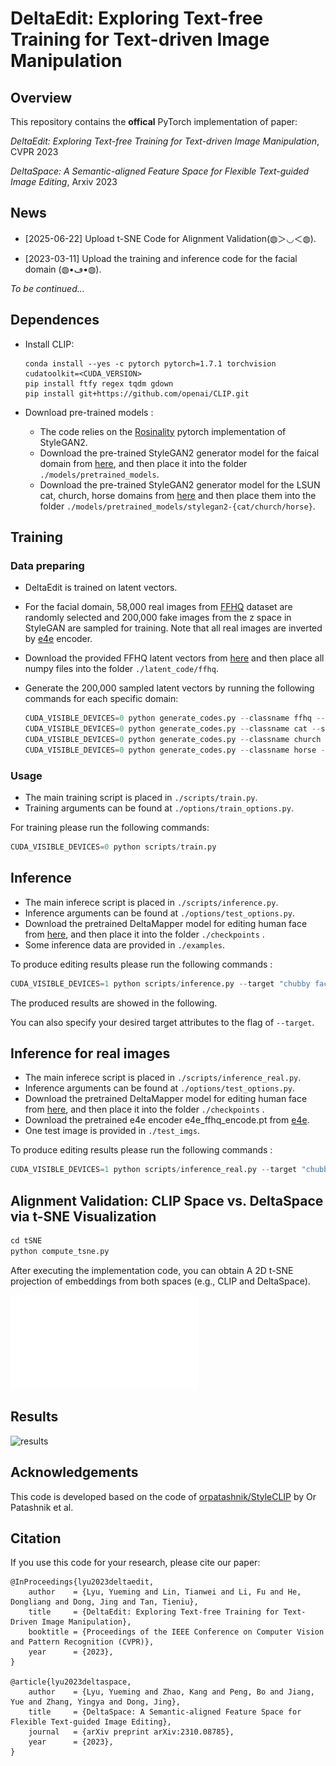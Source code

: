 # DeltaEdit: Exploring Text-free Training for Text-driven Image Manipulation

## Overview

This repository contains the **offical** PyTorch implementation of paper:

*DeltaEdit: Exploring Text-free Training for Text-driven Image Manipulation*, CVPR 2023

*DeltaSpace: A Semantic-aligned Feature Space for Flexible Text-guided Image Editing*, Arxiv 2023

## News

- [2025-06-22] Upload t-SNE Code for Alignment Validation​ (◍＞◡＜◍).

- [2023-03-11] Upload the training and inference code for the facial domain (◍•ڡ•◍).

*To be continued...*

<!-- We will release the training and inference code for the LSUN cat, church, horse later : ) -->

## Dependences

- Install CLIP:

  ```shell script
  conda install --yes -c pytorch pytorch=1.7.1 torchvision cudatoolkit=<CUDA_VERSION>
  pip install ftfy regex tqdm gdown
  pip install git+https://github.com/openai/CLIP.git
  ```

- Download pre-trained models :

  - The code relies on the [Rosinality](https://github.com/rosinality/stylegan2-pytorch/) pytorch implementation of StyleGAN2.
  - Download the pre-trained StyleGAN2 generator model for the faical domain from [here](https://drive.google.com/file/d/1EM87UquaoQmk17Q8d5kYIAHqu0dkYqdT/view?usp=sharing), and then place it into the folder `./models/pretrained_models`.
  - Download the pre-trained StyleGAN2 generator model for the LSUN cat, church, horse domains from [here](https://drive.google.com/drive/folders/1YRhXGM-2xk7A4TExM_jXaNg1f2AiCRlw?usp=share_link) and then place them into the folder `./models/pretrained_models/stylegan2-{cat/church/horse}`.

## Training

### Data preparing

- DeltaEdit is trained on latent vectors. 

- For the facial domain,  58,000 real images from [FFHQ](https://github.com/NVlabs/ffhq-dataset) dataset are randomly selected and 200,000 fake images from the z space in StyleGAN are sampled for training. Note that all real images are inverted by [e4e](https://github.com/omertov/encoder4editing) encoder.

- Download the provided FFHQ latent vectors from [here](https://drive.google.com/drive/folders/13NLq4giSgdcMVkYQIiPj4Xhxz4-wlXSD?usp=sharing) and then place all numpy files into the folder `./latent_code/ffhq`.

- Generate the 200,000 sampled latent vectors by running the following commands for each specific domain:

  ```python
  CUDA_VISIBLE_DEVICES=0 python generate_codes.py --classname ffhq --samples 200000
  CUDA_VISIBLE_DEVICES=0 python generate_codes.py --classname cat --samples 200000
  CUDA_VISIBLE_DEVICES=0 python generate_codes.py --classname church --samples 200000
  CUDA_VISIBLE_DEVICES=0 python generate_codes.py --classname horse --samples 200000
  ```

### Usage

- The main training script is placed in `./scripts/train.py`.
- Training arguments can be found at `./options/train_options.py`. 

For training please run the following commands:

```python
CUDA_VISIBLE_DEVICES=0 python scripts/train.py
```

## Inference

- The main inferece script is placed in `./scripts/inference.py`.
- Inference arguments can be found at `./options/test_options.py`. 
- Download the pretrained DeltaMapper model for editing human face from [here](https://drive.google.com/file/d/1Mb2WiELoVDPDIi24tIfoWsjn1l2xTjtZ/view?usp=sharing), and then place it into the folder `./checkpoints` .
- Some inference data are provided in  `./examples`.

To produce editing results please run the following commands :

```python
CUDA_VISIBLE_DEVICES=1 python scripts/inference.py --target "chubby face","face with eyeglasses","face with smile","face with pale skin","face with tanned skin","face with big eyes","face with black clothes","face with blue suit","happy face","face with bangs","face with red hair","face with black hair","face with blond hair","face with curly hair","face with receding hairline","face with bowlcut hairstyle"
```

The produced results are showed in the following. 

You can also specify your desired target attributes to the flag of `--target`.

## Inference for real images

- The main inferece script is placed in `./scripts/inference_real.py`.
- Inference arguments can be found at `./options/test_options.py`. 
- Download the pretrained DeltaMapper model for editing human face from [here](https://drive.google.com/file/d/1Mb2WiELoVDPDIi24tIfoWsjn1l2xTjtZ/view?usp=sharing), and then place it into the folder `./checkpoints` .
- Download the pretrained e4e encoder e4e_ffhq_encode.pt from [e4e](https://github.com/omertov/encoder4editing).
- One test image is provided in  `./test_imgs`.

To produce editing results please run the following commands :

```python
CUDA_VISIBLE_DEVICES=1 python scripts/inference_real.py --target "chubby face","face with eyeglasses","face with smile","face with pale skin","face with tanned skin","face with big eyes","face with black clothes","face with blue suit","happy face","face with bangs","face with red hair","face with black hair","face with blond hair","face with curly hair","face with receding hairline","face with bowlcut hairstyle"
```

## Alignment Validation: CLIP Space vs. DeltaSpace via t-SNE Visualization​

```python
cd tSNE
python compute_tsne.py
```

After executing the implementation code, you can obtain A 2D t-SNE projection of embeddings from both spaces (e.g., CLIP and DeltaSpace).

![tsne](./tsne.pdf)

## Results

![results](./results.jpg)

## Acknowledgements

This code is developed based on the code of [orpatashnik/StyleCLIP](https://github.com/orpatashnik/StyleCLIP) by Or Patashnik et al.

## Citation
If you use this code for your research, please cite our paper:
```
@InProceedings{lyu2023deltaedit,
    author    = {Lyu, Yueming and Lin, Tianwei and Li, Fu and He, Dongliang and Dong, Jing and Tan, Tieniu},
    title     = {DeltaEdit: Exploring Text-free Training for Text-Driven Image Manipulation},
    booktitle = {Proceedings of the IEEE Conference on Computer Vision and Pattern Recognition (CVPR)},
    year      = {2023},
}

@article{lyu2023deltaspace,
    author    = {Lyu, Yueming and Zhao, Kang and Peng, Bo and Jiang, Yue and Zhang, Yingya and Dong, Jing},
    title     = {DeltaSpace: A Semantic-aligned Feature Space for Flexible Text-guided Image Editing},
    journal   = {arXiv preprint arXiv:2310.08785},
    year      = {2023},
}
```
